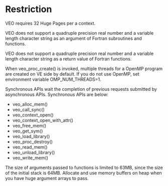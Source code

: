 # Restriction

VEO requires 32 Huge Pages per a context.

VEO does not support a quadruple precision real number and a variable length character string as an argument of Fortran subroutines and functions.

VEO does not support a quadruple precision real number and a variable length character string as a return value of Fortran functions.

When veo_proc_create() is invoked, multiple threads for a OpenMP program are created on VE side by default. If you do not use OpenMP, set environment variable OMP_NUM_THREADS=1.

Synchronous APIs wait the completion of previous requests submitted by asynchronous APIs.
Synchronous APIs are below:
 - veo_alloc_mem()
 - veo_call_sync()
 - veo_context_open()
 - veo_context_open_with_attr()
 - veo_free_mem()
 - veo_get_sym()
 - veo_load_library()
 - veo_proc_destroy()
 - veo_read_mem()
 - veo_unload_library()
 - veo_write_mem()

The size of arguments passed to functions is limited to 63MB, since the size of the initial stack is 64MB. Allocate and use memory buffers on heap when you have huge argument arrays to pass.
